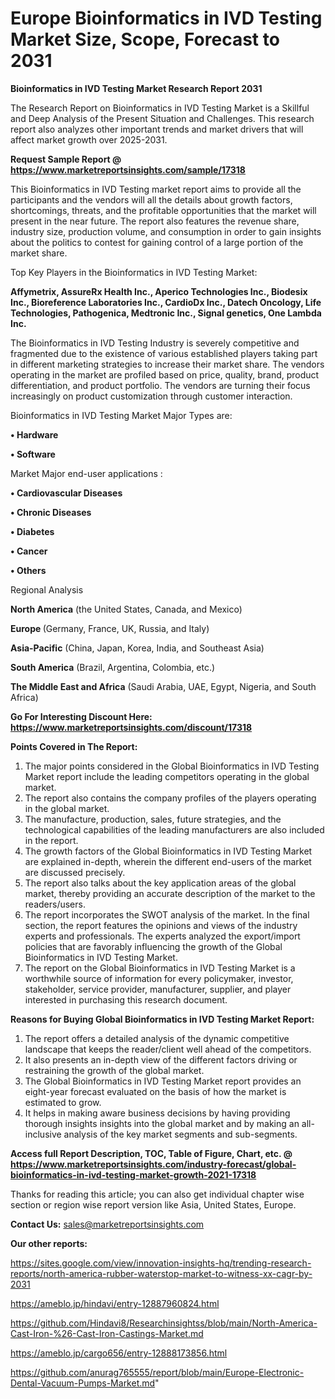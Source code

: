  # Europe Bioinformatics in IVD Testing Market Size, Scope, Forecast to 2031

<strong>Bioinformatics in IVD Testing Market Research Report 2031</strong>

The Research Report on Bioinformatics in IVD Testing Market is a Skillful and Deep Analysis of the Present Situation and Challenges. This research report also analyzes other important trends and market drivers that will affect market growth over 2025-2031.

<strong>Request Sample Report @ <a href=https://www.marketreportsinsights.com/sample/17318>https://www.marketreportsinsights.com/sample/17318</a></strong>

This Bioinformatics in IVD Testing market report aims to provide all the participants and the vendors will all the details about growth factors, shortcomings, threats, and the profitable opportunities that the market will present in the near future. The report also features the revenue share, industry size, production volume, and consumption in order to gain insights about the politics to contest for gaining control of a large portion of the market share.

Top Key Players in the Bioinformatics in IVD Testing Market:

<strong>Affymetrix, AssureRx Health Inc., Aperico Technologies Inc., Biodesix Inc., Bioreference Laboratories Inc., CardioDx Inc., Datech Oncology, Life Technologies, Pathogenica, Medtronic Inc., Signal genetics, One Lambda Inc.</strong>

The Bioinformatics in IVD Testing Industry is severely competitive and fragmented due to the existence of various established players taking part in different marketing strategies to increase their market share. The vendors operating in the market are profiled based on price, quality, brand, product differentiation, and product portfolio. The vendors are turning their focus increasingly on product customization through customer interaction.

Bioinformatics in IVD Testing Market Major Types are:

<strong>• Hardware

• Software</strong>

Market Major end-user applications :

<strong>• Cardiovascular Diseases

• Chronic Diseases

• Diabetes

• Cancer

• Others</strong>

Regional Analysis

</u><strong><b>North America</b></strong> (the United States, Canada, and Mexico)

<strong><b>Europe </b></strong>(Germany, France, UK, Russia, and Italy)

<strong><b>Asia-Pacific</b></strong> (China, Japan, Korea, India, and Southeast Asia)

<strong><b>South America</b></strong> (Brazil, Argentina, Colombia, etc.)

<strong><b>The Middle East and Africa</b></strong> (Saudi Arabia, UAE, Egypt, Nigeria, and South Africa)

<strong>Go For Interesting Discount Here: <a href=https://www.marketreportsinsights.com/discount/17318>https://www.marketreportsinsights.com/discount/17318</a></strong>

<strong>Points Covered in The Report:</strong>
<ol>
  <li>The major points considered in the Global Bioinformatics in IVD Testing Market report include the leading competitors operating in the global market.</li>
  <li>The report also contains the company profiles of the players operating in the global market.</li>
  <li>The manufacture, production, sales, future strategies, and the technological capabilities of the leading manufacturers are also included in the report.</li>
  <li>The growth factors of the Global Bioinformatics in IVD Testing Market are explained in-depth, wherein the different end-users of the market are discussed precisely.</li>
  <li>The report also talks about the key application areas of the global market, thereby providing an accurate description of the market to the readers/users.</li>
  <li>The report incorporates the SWOT analysis of the market. In the final section, the report features the opinions and views of the industry experts and professionals. The experts analyzed the export/import policies that are favorably influencing the growth of the Global Bioinformatics in IVD Testing Market.</li>
  <li>The report on the Global Bioinformatics in IVD Testing Market is a worthwhile source of information for every policymaker, investor, stakeholder, service provider, manufacturer, supplier, and player interested in purchasing this research document.</li>
</ol>
<strong>Reasons for Buying Global Bioinformatics in IVD Testing Market Report:</strong>

<ol>
  <li>The report offers a detailed analysis of the dynamic competitive landscape that keeps the reader/client well ahead of the competitors.</li>
  <li>It also presents an in-depth view of the different factors driving or restraining the growth of the global market.</li>
  <li>The Global Bioinformatics in IVD Testing Market report provides an eight-year forecast evaluated on the basis of how the market is estimated to grow.</li>
  <li>It helps in making aware business decisions by having providing thorough insights insights into the global market and by making an all-inclusive analysis of the key market segments and sub-segments.</li>
</ol>
<strong>Access full Report Description, TOC, Table of Figure, Chart, etc. @ <a href=https://www.marketreportsinsights.com/industry-forecast/global-bioinformatics-in-ivd-testing-market-growth-2021-17318>https://www.marketreportsinsights.com/industry-forecast/global-bioinformatics-in-ivd-testing-market-growth-2021-17318</a></strong>


Thanks for reading this article; you can also get individual chapter wise section or region wise report version like Asia, United States, Europe.

<strong>Contact Us:</strong>
sales@marketreportsinsights.com

<strong>Our other reports:</strong>

<a href=https://sites.google.com/view/innovation-insights-hq/trending-research-reports/north-america-rubber-waterstop-market-to-witness-xx-cagr-by-2031>https://sites.google.com/view/innovation-insights-hq/trending-research-reports/north-america-rubber-waterstop-market-to-witness-xx-cagr-by-2031</a>

<a href=https://ameblo.jp/hindavi/entry-12887960824.html>https://ameblo.jp/hindavi/entry-12887960824.html</a>

<a href=https://github.com/Hindavi8/Researchinsightss/blob/main/North-America-Cast-Iron-%26-Cast-Iron-Castings-Market.md>https://github.com/Hindavi8/Researchinsightss/blob/main/North-America-Cast-Iron-%26-Cast-Iron-Castings-Market.md</a>

<a href=https://ameblo.jp/cargo656/entry-12888173856.html>https://ameblo.jp/cargo656/entry-12888173856.html</a>

<a href=https://github.com/anurag765555/report/blob/main/Europe-Electronic-Dental-Vacuum-Pumps-Market.md>https://github.com/anurag765555/report/blob/main/Europe-Electronic-Dental-Vacuum-Pumps-Market.md</a>"
